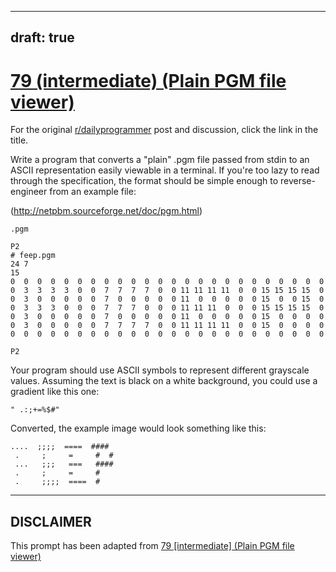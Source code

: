 ---
draft: true
----

# [79 (intermediate) (Plain PGM file viewer)](https://www.reddit.com/r/dailyprogrammer/comments/wvcv9/7182012_challenge_79_intermediate_plain_pgm_file/)

For the original [r/dailyprogrammer](https://www.reddit.com/r/dailyprogrammer/) post and discussion, click the link in the title.

Write a program that converts a "plain" .pgm file passed from stdin to an ASCII representation easily viewable in a terminal. If you're too lazy to read through the specification, the format should be simple enough to reverse-engineer from an example file:

(http://netpbm.sourceforge.net/doc/pgm.html)

```
.pgm
```

```
P2
# feep.pgm
24 7
15
0  0  0  0  0  0  0  0  0  0  0  0  0  0  0  0  0  0  0  0  0  0  0  0
0  3  3  3  3  0  0  7  7  7  7  0  0 11 11 11 11  0  0 15 15 15 15  0
0  3  0  0  0  0  0  7  0  0  0  0  0 11  0  0  0  0  0 15  0  0 15  0
0  3  3  3  0  0  0  7  7  7  0  0  0 11 11 11  0  0  0 15 15 15 15  0
0  3  0  0  0  0  0  7  0  0  0  0  0 11  0  0  0  0  0 15  0  0  0  0
0  3  0  0  0  0  0  7  7  7  7  0  0 11 11 11 11  0  0 15  0  0  0  0
0  0  0  0  0  0  0  0  0  0  0  0  0  0  0  0  0  0  0  0  0  0  0  0
```

```
P2
```
Your program should use ASCII symbols to represent different grayscale values. Assuming the text is black on a white background, you could use a gradient like this one:


```
" .:;+=%$#"
```
Converted, the example image would look something like this:


```
....  ;;;;  ====  #### 
 .     ;     =     #  # 
 ...   ;;;   ===   #### 
 .     ;     =     #    
 .     ;;;;  ====  #
```

----
## **DISCLAIMER**
This prompt has been adapted from [79 [intermediate] (Plain PGM file viewer)](https://www.reddit.com/r/dailyprogrammer/comments/wvcv9/7182012_challenge_79_intermediate_plain_pgm_file/
)
